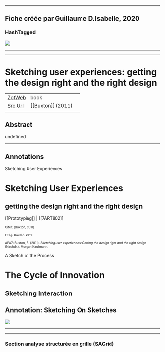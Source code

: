 
----
Fiche créée par Guillaume D.Isabelle, 2020 
---- 

### HashTagged 



![](87d9f47d-5405-4106-91fa-b3275659e409)



----

----



# Sketching user experiences: getting the design right and the right design



|       |       |       |
|  ---  |  ---  |  ---  |
|   [ZotWeb](http://zotero.org/users/180474/items/FE5C6ML4)    | book      |       |
|   [Src Url](undefined)    |  [[Buxton]] (2011)     |       |
|       |       |       |


## Abstract

undefined

----

## Annotations

Sketching User Experiences



Sketching User Experiences
==========================

getting the design right and the right design
---------------------------------------------  
[[Prototyping]] | [[7ART802]] 





<font size=-3>Citer: (Buxton, 2011)

FTag: Buxton-2011

APA7: Buxton, B. (2011). _Sketching user experiences: Getting the design right and the right design_ (Nachdr.). Morgan Kaufmann.</font>



A Sketch of the Process



The Cycle of Innovation
=======================



Sketching Interaction
---------------------



Annotation: Sketching On Sketches
---------------------------------





![](12WziTpufsdKq3L6HYYH.png)






----

----



### Section analyse structurée en grille (SAGrid)



